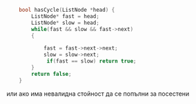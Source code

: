 ```c
    bool hasCycle(ListNode *head) {
        ListNode* fast = head;
        ListNode* slow = head;
        while(fast && slow && fast->next)
        {
           
            fast = fast->next->next;
            slow = slow->next;
             if(fast == slow) return true;
        }
        return false;
    }
```
или ако има невалидна стойност да се попълни за посестени
